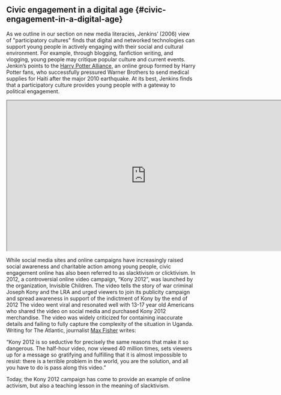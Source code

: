 ## Civic engagement in a digital age {#civic-engagement-in-a-digital-age}

As we outline in our section on new media literacies, Jenkins’ (2006) view of &quot;participatory cultures&quot; finds that digital and networked technologies can support young people in actively engaging with their social and cultural environment. For example, through blogging, fanfiction writing, and vlogging, young people may critique popular culture and current events. Jenkin’s points to the [Harry Potter Alliance,](http://www.thehpalliance.org/) an online group formed by Harry Potter fans, who successfully pressured Warner Brothers to send medical supplies for Haiti after the major 2010 earthquake. At its best, Jenkins finds that a participatory culture provides young people with a gateway to political engagement.

<iframe width="740" height="400" border="none" src="https://www.youtube.com/embed/Y4MnpzG5Sqc">
</iframe>

While social media sites and online campaigns have increasingly raised social awareness and charitable action among young people, civic engagement online has also been referred to as slacktivism or clicktivism. In 2012, a controversial online video campaign, “Kony 2012”, was launched by the organization, Invisible Children. The video tells the story of war criminal Joseph Kony and the LRA and urged viewers to join its publicity campaign and spread awareness in support of the indictment of Kony by the end of 2012 The video went viral and resonated well with 13-17 year old Americans who shared the video on social media and purchased Kony 2012 merchandise. The video was widely criticized for containing inaccurate details and failing to fully capture the complexity of the situation in Uganda. Writing for The Atlantic, journalist [Max Fisher](https://www.theatlantic.com/international/archive/2012/03/the-soft-bigotry-of-kony-2012/254194/) writes:

“Kony 2012 is so seductive for precisely the same reasons that make it so dangerous. The half-hour video, now viewed 40 million times, sets viewers up for a message so gratifying and fulfilling that it is almost impossible to resist: there is a terrible problem in the world, you are the solution, and all you have to do is pass along this video.”

Today, the Kony 2012 campaign has come to provide an example of online activism, but also a teaching lesson in the meaning of slacktivism.